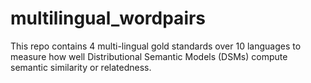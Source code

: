 # multilingual_wordpairs
This repo contains 4 multi-lingual gold standards over 10 languages to measure how well Distributional Semantic Models (DSMs) compute semantic similarity or relatedness.
